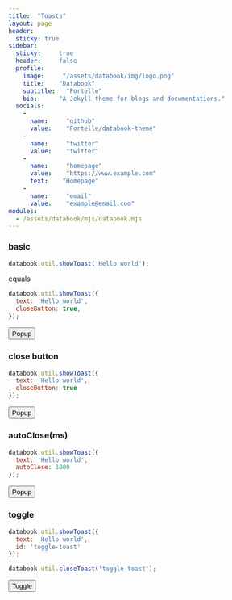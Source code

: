 ```yaml
---
title:  "Toasts"
layout: page
header:
  sticky: true
sidebar:
  sticky:     true
  header:     false
  profile:
    image:     "/assets/databook/img/logo.png"
    title:    "Databook"
    subtitle:   "Fortelle"
    bio:      "A Jekyll theme for blogs and documentations."
  socials:
    -
      name:     "github"
      value:    "Fortelle/databook-theme"
    -
      name:     "twitter"
      value:    "twitter"
    -
      name:     "homepage"
      value:    "https://www.example.com"
      text:    "Homepage"
    -
      name:     "email"
      value:    "example@email.com"
modules:
  - /assets/databook/mjs/databook.mjs
---
```


### basic

```js
databook.util.showToast('Hello world');
```
equals
```js
databook.util.showToast({
  text: 'Hello world',
  closeButton: true,
});
```
<button onclick="databook.util.showToast('Hello world')">Popup</button>

### close button
```js
databook.util.showToast({
  text: 'Hello world',
  closeButton: true
});
```
<button onclick="databook.util.showToast({text:'Hello world',closeButton:true})">Popup</button>

### autoClose(ms)
```js
databook.util.showToast({
  text: 'Hello world',
  autoClose: 1000
});
```
<button onclick="databook.util.showToast({text:'Hello world',autoClose:1000})">Popup</button>

### toggle
```js
databook.util.showToast({
  text: 'Hello world',
  id: 'toggle-toast'
});
```
```js
databook.util.closeToast('toggle-toast');
```
<button onclick="document.querySelector('#toggle-toast') ? databook.util.closeToast('toggle-toast') : databook.util.showToast({text:'Hello world',id:'toggle-toast'})">Toggle</button>

<style>
button {
  padding: .2em .4em;
}
</style>
